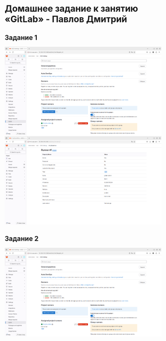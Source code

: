 # Домашнее задание к занятию «GitLab» - Павлов Дмитрий
## Задание 1
![скриншот к заданию 1](https://github.com/goosecompote/8-03-hw/blob/main/img/pic1.png)
![скриншот к заданию 1](https://github.com/goosecompote/8-03-hw/blob/main/img/pic2.png) 
## Задание 2
![скриншот к заданию 2](https://github.com/goosecompote/8-03-hw/blob/main/img/pic1.png) 

